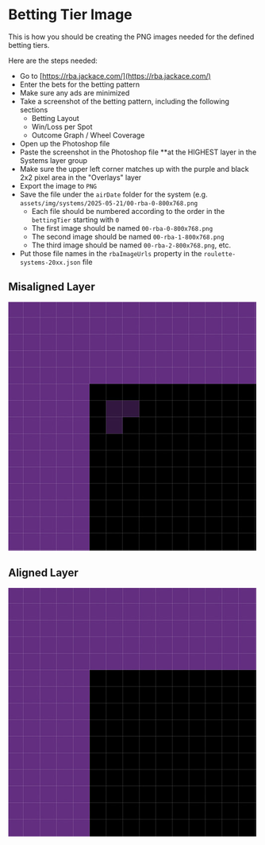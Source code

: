 # Betting Tier Image

This is how you should be creating the PNG images needed for the defined betting tiers.

Here are the steps needed:

* Go to [https://rba.jackace.com/](https://rba.jackace.com/)
* Enter the bets for the betting pattern
* Make sure any ads are minimized
* Take a screenshot of the betting pattern, including the following sections
    * Betting Layout
    * Win/Loss per Spot
    * Outcome Graph / Wheel Coverage
* Open up the Photoshop file
* Paste the screenshot in the Photoshop file **at the HIGHEST layer in the Systems layer group
* Make sure the upper left corner matches up with the purple and black 2x2 pixel area in the "Overlays" layer
* Export the image to `PNG`
* Save the file under the `airDate` folder for the system (e.g. `assets/img/systems/2025-05-21/00-rba-0-800x768.png`
    * Each file should be numbered according to the order in the `bettingTier` starting with `0`
    * The first image should be named `00-rba-0-800x768.png`
    * The second image should be named `00-rba-1-800x768.png`
    * The third image should be named `00-rba-2-800x768.png`, etc.
* Put those file names in the `rbaImageUrls` property in the `roulette-systems-20xx.json` file


## Misaligned Layer
![Misaligned Layer](img/system-image-010-misaligned-500x500.jpg)

## Aligned Layer
![Aligned Layer](img/system-image-020-aligned-500x500.jpg)
